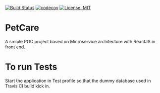 [![Build Status](https://travis-ci.org/aki59/petCare.svg?branch=master)](https://travis-ci.org/aki59/petCare)
[![codecov](https://codecov.io/gh/aki59/petCare/branch/master/graph/badge.svg)](https://codecov.io/gh/aki59/petCare)
[![License: MIT](https://img.shields.io/badge/License-MIT-yellow.svg)](https://opensource.org/licenses/MIT)

# PetCare

A smiple POC project based on Microservice architecture with ReactJS in front end.

# To run Tests

Start the application in Test profile so that the dummy database used in Travis CI build kick in.


